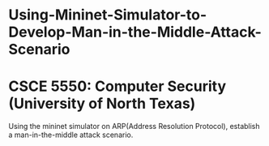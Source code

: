# Using-Mininet-Simulator-to-Develop-Man-in-the-Middle-Attack-Scenario

# CSCE 5550: Computer Security (University of North Texas)

Using the mininet simulator on ARP(Address Resolution Protocol), establish a man-in-the-middle attack scenario.
